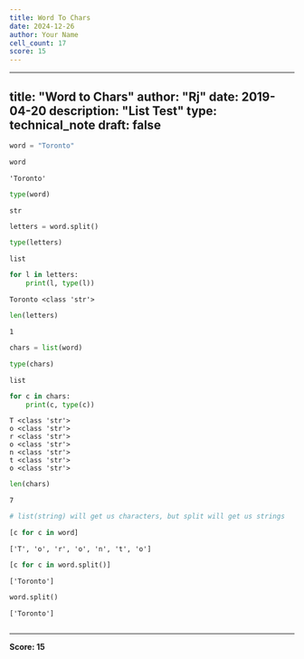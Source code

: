 ```yaml
---
title: Word To Chars
date: 2024-12-26
author: Your Name
cell_count: 17
score: 15
---
```


---
title: "Word to Chars"
author: "Rj"
date: 2019-04-20
description: "List Test"
type: technical_note
draft: false
---

```python
word = "Toronto"
```


```python
word
```




    'Toronto'




```python
type(word)
```




    str




```python
letters = word.split()
```


```python
type(letters)
```




    list




```python
for l in letters:
    print(l, type(l))
```

    Toronto <class 'str'>



```python
len(letters)
```




    1




```python
chars = list(word)
```


```python
type(chars)
```




    list




```python
for c in chars:
    print(c, type(c))
```

    T <class 'str'>
    o <class 'str'>
    r <class 'str'>
    o <class 'str'>
    n <class 'str'>
    t <class 'str'>
    o <class 'str'>



```python
len(chars)
```




    7




```python
# list(string) will get us characters, but split will get us strings
```


```python
[c for c in word]
```




    ['T', 'o', 'r', 'o', 'n', 't', 'o']




```python
[c for c in word.split()]
```




    ['Toronto']




```python
word.split()
```




    ['Toronto']




```python

```


---
**Score: 15**